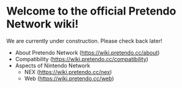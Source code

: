 <!-- TITLE: Main Page -->
<!-- SUBTITLE: Welcome! -->

# Welcome to the official Pretendo Network wiki!
We are currently under construction. Please check back later!

* About Pretendo Network (https://wiki.pretendo.cc/about)
* Compatibility (https://wiki.pretendo.cc/compatibility)
* Aspects of Nintendo Network
	* NEX (https://wiki.pretendo.cc/nex)
	* Web (https://wiki.pretendo.cc/web)